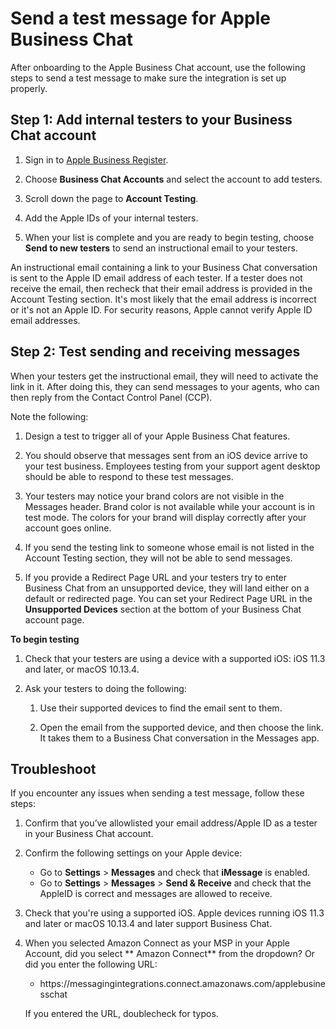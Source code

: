# Send a test message for Apple Business Chat<a name="send-test-message"></a>

After onboarding to the Apple Business Chat account, use the following steps to send a test message to make sure the integration is set up properly\.

## Step 1: Add internal testers to your Business Chat account<a name="add-internal-tester"></a>

1. Sign in to [Apple Business Register](https://register.apple.com/)\. 

1. Choose **Business Chat Accounts** and select the account to add testers\. 

1. Scroll down the page to **Account Testing**\.

1. Add the Apple IDs of your internal testers\. 

1. When your list is complete and you are ready to begin testing, choose **Send to new testers** to send an instructional email to your testers\. 

An instructional email containing a link to your Business Chat conversation is sent to the Apple ID email address of each tester\. If a tester does not receive the email, then recheck that their email address is provided in the Account Testing section\. It's most likely that the email address is incorrect or it's not an Apple ID\. For security reasons, Apple cannot verify Apple ID email addresses\. 

## Step 2: Test sending and receiving messages<a name="test-send-receive-messages"></a>

When your testers get the instructional email, they will need to activate the link in it\. After doing this, they can send messages to your agents, who can then reply from the Contact Control Panel \(CCP\)\. 

Note the following:

1. Design a test to trigger all of your Apple Business Chat features\.

1. You should observe that messages sent from an iOS device arrive to your test business\. Employees testing from your support agent desktop should be able to respond to these test messages\.

1. Your testers may notice your brand colors are not visible in the Messages header\. Brand color is not available while your account is in test mode\. The colors for your brand will display correctly after your account goes online\. 

1. If you send the testing link to someone whose email is not listed in the Account Testing section, they will not be able to send messages\.

1. If you provide a Redirect Page URL and your testers try to enter Business Chat from an unsupported device, they will land either on a default or redirected page\. You can set your Redirect Page URL in the **Unsupported Devices** section at the bottom of your Business Chat account page\.

**To begin testing**

1. Check that your testers are using a device with a supported iOS: iOS 11\.3 and later, or macOS 10\.13\.4\.

1. Ask your testers to doing the following: 

   1. Use their supported devices to find the email sent to them\.

   1. Open the email from the supported device, and then choose the link\. It takes them to a Business Chat conversation in the Messages app\.

## Troubleshoot<a name="troubleshoot-test-messages"></a>

If you encounter any issues when sending a test message, follow these steps: 

1. Confirm that you’ve allowlisted your email address/Apple ID as a tester in your Business Chat account\.

1. Confirm the following settings on your Apple device:
   + Go to **Settings** > **Messages** and check that **iMessage** is enabled\.
   + Go to **Settings** > **Messages** > **Send & Receive** and check that the AppleID is correct and messages are allowed to receive\.

1. Check that you're using a supported iOS\. Apple devices running iOS 11\.3 and later or macOS 10\.13\.4 and later support Business Chat\.

1. When you selected Amazon Connect as your MSP in your Apple Account, did you select ** Amazon Connect** from the dropdown? Or did you enter the following URL:
   + https://messagingintegrations\.connect\.amazonaws\.com/applebusinesschat

   If you entered the URL, doublecheck for typos\.